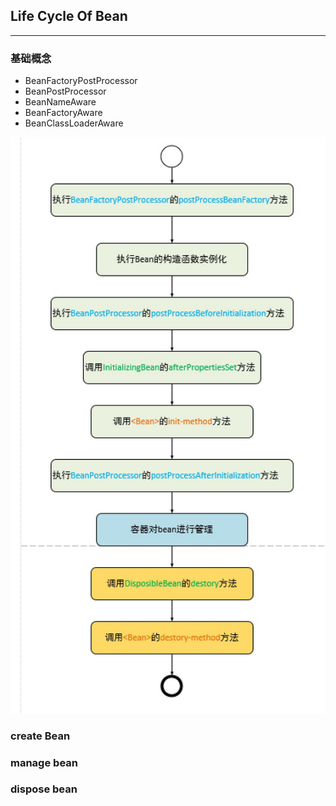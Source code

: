 ## Life Cycle Of Bean
---
### 基础概念

- BeanFactoryPostProcessor
- BeanPostProcessor
- BeanNameAware
- BeanFactoryAware
- BeanClassLoaderAware

![beanLifeCycle](../../picture/spring/beanLifeCycle.JPG)
### create Bean

### manage bean

### dispose bean
